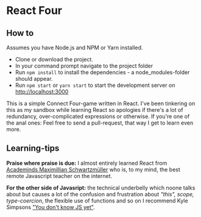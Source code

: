 
# React Four

## How to
Assumes you have Node.js and NPM or Yarn installed.

* Clone or download the project. 
* In  your command prompt navigate to the project folder
* Run `npm install` to install the dependencies - a node_modules-folder should appear.
* Run `npm start` or `yarn start` to start the development server on [http://localhost:3000](http://localhost:3000) 

This is a simple Connect Four-game written in React. I've been tinkering on this as my sandbox while learning React so apologies if there's a lot of redundancy, over-complicated expressions or otherwise. If you're one of the anal ones: Feel free to send a pull-request, that way I get to learn even more.

## Learning-tips

**Praise where praise is due:** I almost entirely learned React from [Academinds Maximillian Schwartzmüller](https://www.youtube.com/channel/UCSJbGtTlrDami-tDGPUV9-w) who is, to my mind, the best remote Javascript teacher on the internet. 

**For the other side of Javasript:** the technical underbelly which noone talks about but causes a lot of the confusion and frustration about *"this", scope, type-coercion*, the flexible use of functions and so on I recommend Kyle Simpsons ["You don't know JS yet"](https://github.com/getify/You-Dont-Know-JS).
